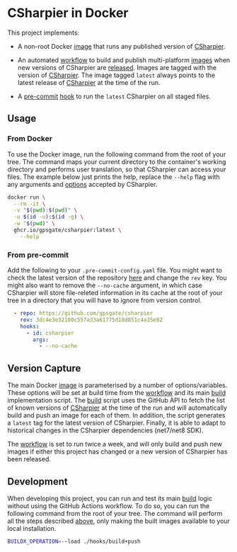 # CSharpier in Docker

This project implements:
+ A non-root Docker [image] that runs any published version of [CSharpier].
+ An automated [workflow] to build and publish multi-platform [images] when new
  versions of CSharpier are [released](#version-capture). Images are tagged with
  the version of [CSharpier]. The image tagged `latest` always points to the
  latest release of [CSharpier] at the time of the run.
+ A [pre-commit] [hook] to run the `latest` CSharpier on all staged files.

  [image]: ./Dockerfile
  [CSharpier]: https://github.com/belav/csharpier
  [workflow]: ./.github/workflows/csharpier.yml
  [images]: https://github.com/gpsgate/csharpier/pkgs/container/csharpier
  [pre-commit]: https://pre-commit.com/
  [hook]: ./.pre-commit-hooks.yaml

## Usage

### From Docker

To use the Docker image, run the following command from the root of your tree.
The command maps your current directory to the container's working directory and
performs user translation, so that CSharpier can access your files. The example
below just prints the help, replace the `--help` flag with any arguments and
[options] accepted by CSharpier.

```bash
docker run \
  --rm -it \
  -v "$(pwd):$(pwd)" \
  -u $(id -u):$(id -g) \
  -w "$(pwd)" \
  ghcr.io/gpsgate/csharpier:latest \
    --help
```

  [options]: https://csharpier.com/docs/CLI#command-line-options

### From pre-commit

Add the following to your `.pre-commit-config.yaml` file. You might want to
check the latest version of the repository [here][history] and change the `rev`
key. You might also want to remove the `--no-cache` argument, in which case
CSharpier will store file-releted information in its cache at the root of your
tree in a directory that you will have to ignore from version control.

```yaml
  - repo: https://github.com/gpsgate/csharpier
    rev: 3dc4e3e32100c557a33a61775d18d851c4a35e82
    hooks:
      - id: csharpier
        args:
          - --no-cache
```

  [history]: https://github.com/gpsgate/csharpier/commits/main

## Version Capture

The main Docker [image] is parameterised by a number of options/variables. These
options will be set at build time from the [workflow] and its main [build]
implementation script. The [build] script uses the GitHub API to fetch the list
of known versions of [CSharpier] at the time of the run and will automatically
build and push an image for each of them. In addition, the script generates a
`latest` tag for the latest version of CSharpier. Finally, it is able to adapt
to historical changes in the CSharpier dependencies (net7/net8 SDK).

The [workflow] is set to run twice a week, and will only build and push new
images if either this project has changed or a new version of CSharpier has been
released.

  [build]: ./hooks/build+push

## Development

When developing this project, you can run and test its main [build] logic
without using the GitHub Actions workflow. To do so, you can run the following
command from the root of your tree. The command will perform all the steps
described [above](#version-capture), only making the built images available to
your local installation.

```bash
BUILDX_OPERATION=--load ./hooks/build+push
```
